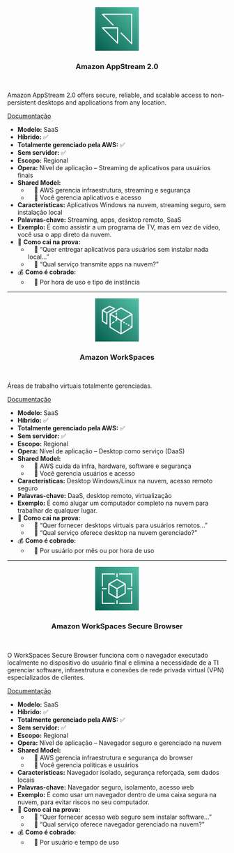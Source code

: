 <div align="center">
  <img src="../assets/computacao-para-usuario-final/AppStream.png" alt="img" width="100"><br>
  <h3>Amazon AppStream 2.0</h3>
</div><br>

Amazon AppStream 2.0 offers secure, reliable, and scalable access to non-persistent desktops and applications from any location.

[Documentação](https://aws.amazon.com/pt/appstream2/)

- **Modelo:** SaaS
- **Híbrido:** ✅
- **Totalmente gerenciado pela AWS:** ✅
- **Sem servidor:** ✅
- **Escopo:** Regional
- **Opera:** Nível de aplicação – Streaming de aplicativos para usuários finais
- **Shared Model:**
  -  🔹 AWS gerencia infraestrutura, streaming e segurança
  -  🔹 Você gerencia aplicativos e acesso
- **Características:** Aplicativos Windows na nuvem, streaming seguro, sem instalação local
- **Palavras-chave:** Streaming, apps, desktop remoto, SaaS
- **Exemplo:** É como assistir a um programa de TV, mas em vez de vídeo, você usa o app direto da nuvem.
- 📝 **Como cai na prova:**
  -  🔹 “Quer entregar aplicativos para usuários sem instalar nada local...”
  -  🔹 “Qual serviço transmite apps na nuvem?”
- 💰 **Como é cobrado:**
  -  🔹 Por hora de uso e tipo de instância

---

<div align="center">
  <img src="../assets/computacao-para-usuario-final/WorkSpaces.png" alt="img" width="100"><br>
  <h3>Amazon WorkSpaces</h3>
</div><br>

Áreas de trabalho virtuais totalmente gerenciadas.

[Documentação](https://aws.amazon.com/pt/workspaces-family/workspaces/)

- **Modelo:** SaaS
- **Híbrido:** ✅
- **Totalmente gerenciado pela AWS:** ✅
- **Sem servidor:** ✅
- **Escopo:** Regional
- **Opera:** Nível de aplicação – Desktop como serviço (DaaS)
- **Shared Model:**
  -  🔹 AWS cuida da infra, hardware, software e segurança
  -  🔹 Você gerencia usuários e acesso
- **Características:** Desktop Windows/Linux na nuvem, acesso remoto seguro
- **Palavras-chave:** DaaS, desktop remoto, virtualização
- **Exemplo:** É como alugar um computador completo na nuvem para trabalhar de qualquer lugar.
- 📝 **Como cai na prova:**
  -  🔹 “Quer fornecer desktops virtuais para usuários remotos...”
  -  🔹 “Qual serviço oferece desktop na nuvem gerenciado?”
- 💰 **Como é cobrado:**
  -  🔹 Por usuário por mês ou por hora de uso

---

<div align="center">
  <img src="../assets/computacao-para-usuario-final/WorkSpaces Familyy.png" alt="img" width="100"><br>
  <h3>Amazon WorkSpaces Secure Browser</h3>
</div><br>

O WorkSpaces Secure Browser funciona com o navegador executado localmente no dispositivo do usuário final e elimina a necessidade de a TI gerenciar software, infraestrutura e conexões de rede privada virtual (VPN) especializados de clientes.

[Documentação](https://aws.amazon.com/pt/workspaces-family/secure-browser/)

- **Modelo:** SaaS
- **Híbrido:** ✅
- **Totalmente gerenciado pela AWS:** ✅
- **Sem servidor:** ✅
- **Escopo:** Regional
- **Opera:** Nível de aplicação – Navegador seguro e gerenciado na nuvem
- **Shared Model:**
  -  🔹 AWS gerencia infraestrutura e segurança do browser
  -  🔹 Você gerencia políticas e usuários
- **Características:** Navegador isolado, segurança reforçada, sem dados locais
- **Palavras-chave:** Navegador seguro, isolamento, acesso web
- **Exemplo:** É como usar um navegador dentro de uma caixa segura na nuvem, para evitar riscos no seu computador.
- 📝 **Como cai na prova:**
  -  🔹 “Quer fornecer acesso web seguro sem instalar software...”
  -  🔹 “Qual serviço oferece navegador gerenciado na nuvem?”
- 💰 **Como é cobrado:**
  -  🔹 Por usuário e tempo de uso
